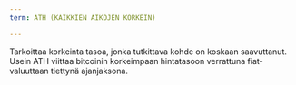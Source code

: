 ```yaml
---
term: ATH (KAIKKIEN AIKOJEN KORKEIN)

---
```

Tarkoittaa korkeinta tasoa, jonka tutkittava kohde on koskaan saavuttanut. Usein ATH viittaa bitcoinin korkeimpaan hintatasoon verrattuna fiat-valuuttaan tiettynä ajanjaksona.